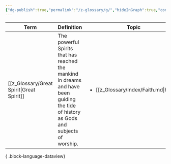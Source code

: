 ```yaml
---
{"dg-publish":true,"permalink":"/z-glossary/g/","hideInGraph":true,"contentClasses":"h-line hr-no-icon","tags":["GlossaryIndex/Letter"],"dgShowInlineTitle":true,"noteIcon":""}
---
```




| Term                                         | Definition                                                                                                                             | Topic                                                   | Related                                             |
| -------------------------------------------- | -------------------------------------------------------------------------------------------------------------------------------------- | ------------------------------------------------------- | --------------------------------------------------- |
| [[z_Glossary/Great Spirit\|Great Spirit]] | The powerful Spirits that has reached the mankind in dreams and have been guiding the tide of history as Gods and subjects of worship. | <ul><li>[[z_Glossary/Index/Faith.md\\|Faith]]</li></ul> | <ul><li>[[z_Glossary/Athtar.md\\|Athtar]]</li></ul> |

{ .block-language-dataview}
